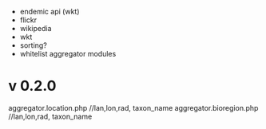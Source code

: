 - endemic api (wkt)
- flickr
- wikipedia
- wkt
- sorting?
- whitelist aggregator modules

# v 0.2.0

aggregator.location.php  //lan,lon,rad, taxon_name
aggregator.bioregion.php //lan,lon,rad, taxon_name

